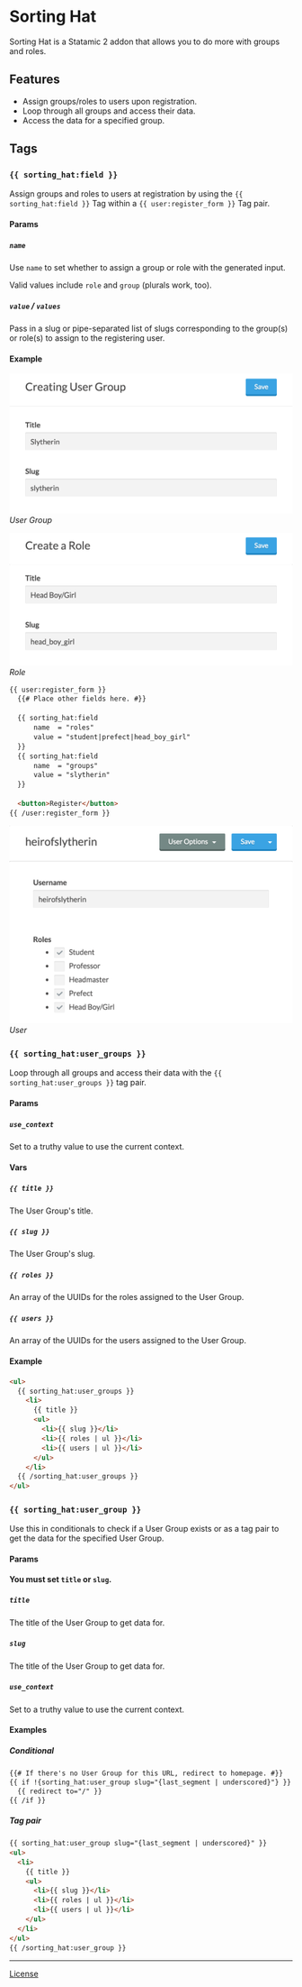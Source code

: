 # Sorting Hat
Sorting Hat is a Statamic 2 addon that allows you to do more with groups and roles.

## Features
- Assign groups/roles to users upon registration.
- Loop through all groups and access their data.
- Access the data for a specified group.

## Tags
### `{{ sorting_hat:field }}`
Assign groups and roles to users at registration by using the `{{ sorting_hat:field }}` Tag within a
`{{ user:register_form }}` Tag pair.

#### Params
##### `name`
Use `name` to set whether to assign a group or role with the generated input.

Valid values include `role` and `group` (plurals work, too).

##### `value` / `values`
Pass in a slug or pipe-separated list of slugs corresponding to the group(s) or role(s) to assign to
the registering user.

#### Example
![User Group](examples/img/group.png)  
*User Group*

![Role](examples/img/role.png)  
*Role*


```html
{{ user:register_form }}
  {{# Place other fields here. #}}

  {{ sorting_hat:field
      name  = "roles"
      value = "student|prefect|head_boy_girl"
  }}
  {{ sorting_hat:field
      name  = "groups"
      value = "slytherin"
  }}

  <button>Register</button>
{{ /user:register_form }}
```

![User Role](examples/img/user.png)  
*User*

### `{{ sorting_hat:user_groups }}`
Loop through all groups and access their data with the `{{ sorting_hat:user_groups }}` tag pair.

#### Params
##### `use_context`
Set to a truthy value to use the current context.

#### Vars
##### `{{ title }}`
The User Group's title.

##### `{{ slug }}`
The User Group's slug.

##### `{{ roles }}`
An array of the UUIDs for the roles assigned to the User Group.

##### `{{ users }}`
An array of the UUIDs for the users assigned to the User Group.

#### Example
```html
<ul>
  {{ sorting_hat:user_groups }}
    <li>
      {{ title }}
      <ul>
        <li>{{ slug }}</li>
        <li>{{ roles | ul }}</li>
        <li>{{ users | ul }}</li>
      </ul>
    </li>
  {{ /sorting_hat:user_groups }}
</ul>
```

### `{{ sorting_hat:user_group }}`
Use this in conditionals to check if a User Group exists or as a tag pair to get the data for the
specified User Group.

#### Params
**You must set `title` or `slug`.**

##### `title`
The title of the User Group to get data for.

##### `slug`
The title of the User Group to get data for.

##### `use_context`
Set to a truthy value to use the current context.

#### Examples
##### Conditional
```statamic
{{# If there's no User Group for this URL, redirect to homepage. #}}
{{ if !{sorting_hat:user_group slug="{last_segment | underscored}"} }}
  {{ redirect to="/" }}
{{ /if }}
```

##### Tag pair
```html
{{ sorting_hat:user_group slug="{last_segment | underscored}" }}
<ul>
  <li>
    {{ title }}
    <ul>
      <li>{{ slug }}</li>
      <li>{{ roles | ul }}</li>
      <li>{{ users | ul }}</li>
    </ul>
  </li>
</ul>
{{ /sorting_hat:user_group }}
```

---

[License](http://creativecommons.org/licenses/by-sa/4.0/)
